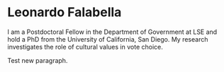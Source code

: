 # Leonardo Falabella

I am a Postdoctoral Fellow in the Department of Government at LSE and hold a PhD from the University of California, San Diego. My research investigates the role of cultural values in vote choice.

Test new paragraph.
